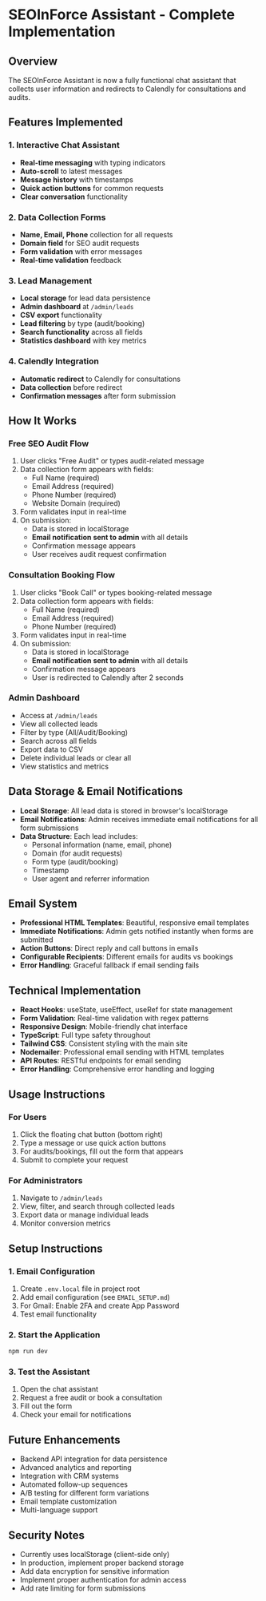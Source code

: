 # SEOInForce Assistant - Complete Implementation

## Overview
The SEOInForce Assistant is now a fully functional chat assistant that collects user information and redirects to Calendly for consultations and audits.

## Features Implemented

### 1. Interactive Chat Assistant
- **Real-time messaging** with typing indicators
- **Auto-scroll** to latest messages
- **Message history** with timestamps
- **Quick action buttons** for common requests
- **Clear conversation** functionality

### 2. Data Collection Forms
- **Name, Email, Phone** collection for all requests
- **Domain field** for SEO audit requests
- **Form validation** with error messages
- **Real-time validation** feedback

### 3. Lead Management
- **Local storage** for lead data persistence
- **Admin dashboard** at `/admin/leads`
- **CSV export** functionality
- **Lead filtering** by type (audit/booking)
- **Search functionality** across all fields
- **Statistics dashboard** with key metrics

### 4. Calendly Integration
- **Automatic redirect** to Calendly for consultations
- **Data collection** before redirect
- **Confirmation messages** after form submission

## How It Works

### Free SEO Audit Flow
1. User clicks "Free Audit" or types audit-related message
2. Data collection form appears with fields:
   - Full Name (required)
   - Email Address (required)
   - Phone Number (required)
   - Website Domain (required)
3. Form validates input in real-time
4. On submission:
   - Data is stored in localStorage
   - **Email notification sent to admin** with all details
   - Confirmation message appears
   - User receives audit request confirmation

### Consultation Booking Flow
1. User clicks "Book Call" or types booking-related message
2. Data collection form appears with fields:
   - Full Name (required)
   - Email Address (required)
   - Phone Number (required)
3. Form validates input in real-time
4. On submission:
   - Data is stored in localStorage
   - **Email notification sent to admin** with all details
   - Confirmation message appears
   - User is redirected to Calendly after 2 seconds

### Admin Dashboard
- Access at `/admin/leads`
- View all collected leads
- Filter by type (All/Audit/Booking)
- Search across all fields
- Export data to CSV
- Delete individual leads or clear all
- View statistics and metrics

## Data Storage & Email Notifications
- **Local Storage**: All lead data is stored in browser's localStorage
- **Email Notifications**: Admin receives immediate email notifications for all form submissions
- **Data Structure**: Each lead includes:
  - Personal information (name, email, phone)
  - Domain (for audit requests)
  - Form type (audit/booking)
  - Timestamp
  - User agent and referrer information

## Email System
- **Professional HTML Templates**: Beautiful, responsive email templates
- **Immediate Notifications**: Admin gets notified instantly when forms are submitted
- **Action Buttons**: Direct reply and call buttons in emails
- **Configurable Recipients**: Different emails for audits vs bookings
- **Error Handling**: Graceful fallback if email sending fails

## Technical Implementation
- **React Hooks**: useState, useEffect, useRef for state management
- **Form Validation**: Real-time validation with regex patterns
- **Responsive Design**: Mobile-friendly chat interface
- **TypeScript**: Full type safety throughout
- **Tailwind CSS**: Consistent styling with the main site
- **Nodemailer**: Professional email sending with HTML templates
- **API Routes**: RESTful endpoints for email sending
- **Error Handling**: Comprehensive error handling and logging

## Usage Instructions

### For Users
1. Click the floating chat button (bottom right)
2. Type a message or use quick action buttons
3. For audits/bookings, fill out the form that appears
4. Submit to complete your request

### For Administrators
1. Navigate to `/admin/leads`
2. View, filter, and search through collected leads
3. Export data or manage individual leads
4. Monitor conversion metrics

## Setup Instructions

### 1. Email Configuration
1. Create `.env.local` file in project root
2. Add email configuration (see `EMAIL_SETUP.md`)
3. For Gmail: Enable 2FA and create App Password
4. Test email functionality

### 2. Start the Application
```bash
npm run dev
```

### 3. Test the Assistant
1. Open the chat assistant
2. Request a free audit or book a consultation
3. Fill out the form
4. Check your email for notifications

## Future Enhancements
- Backend API integration for data persistence
- Advanced analytics and reporting
- Integration with CRM systems
- Automated follow-up sequences
- A/B testing for different form variations
- Email template customization
- Multi-language support

## Security Notes
- Currently uses localStorage (client-side only)
- In production, implement proper backend storage
- Add data encryption for sensitive information
- Implement proper authentication for admin access
- Add rate limiting for form submissions
